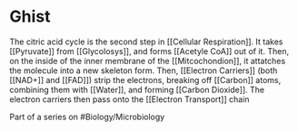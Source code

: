 # Ghist
The citric acid cycle is the second step in [[Cellular Respiration]]. It takes [[Pyruvate]] from [[Glycolosys]], and forms [[Acetyle CoA]] out of it. Then, on the inside of the inner membrane of the [[Mitcochondion]], it attatches the molecule into a new skeleton form. Then, [[Electron Carriers]] (both [[NAD+]] and [[FAD]]) strip the electrons, breaking off [[Carbon]] atoms, combining them with [[Water]], and forming [[Carbon Dioxide]]. The electron carriers then pass onto the [[Electron Transport]] chain

Part of a series on #Biology/Microbiology 